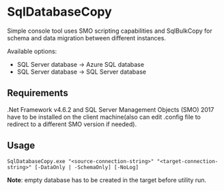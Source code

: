 # SqlDatabaseCopy
Simple console tool uses SMO scripting capabilities and SqlBulkCopy for schema and data migration between different instances.

Available options:
- SQL Server database -> Azure SQL database
- SQL Server database -> SQL Server database

## Requirements
.Net Framework v4.6.2 and SQL Server Management Objects (SMO) 2017 have to be installed on the client machine(also can edit .config file to redirect to a different SMO version if needed).

## Usage
```
SqlDatabaseCopy.exe "<source-connection-string>" "<target-connection-string>" [-DataOnly | -SchemaOnly] [-NoLog]
```
**Note**: empty database has to be created in the target before utility run.
